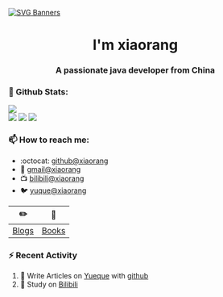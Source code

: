 [![SVG Banners](https://svg-banners.vercel.app/api?type=origin&text1=Welcom💖&width=1000&height=400)](https://github.com/Akshay090/svg-banners)

<h1 align="center">I'm xiaorang</h1>
<h3 align="center">A passionate java developer from China</h3>

### 🌈 Github Stats:
<a href="https://count.getloli.com"><img align="center" src="https://count.getloli.com/get/@xihuanxiaorang?theme=rule34"></a><br>
<img src = "https://github-readme-stats.vercel.app/api?username=spcma&bg_color=30,e96443,904e95&title_color=fff&text_color=fff">
<img src = "http://github-readme-streak-stats.herokuapp.com?user=spcma&theme=dracula">
<img src = "https://github-profile-summary-cards.vercel.app/api/cards/profile-details?username=spcma&theme=monokai">

### 📫 How to reach me:
- :octocat: [github@xiaorang](https://github.com/spcma)
- :email: [gmail@xiaorang](mailto:15019474951@gmail.com)
- :tv: [bilibili@xiaorang](https://space.bilibili.com/307881917)
- :bird: [yuque@xiaorang](https://www.yuque.com/xihuanxiaorang)


| :pencil2: | :book:  |
| --- | --- |
| [Blogs](https://spcma.github.io/) | [Books](https://www.yuque.com/spcma/java) |

### ⚡ Recent Activity
<!--START_SECTION:activity-->
1. 🍭 Write Articles on [Yueque](https://www.yuque.com/spcma/java) with [github](https://github.com/spcma/)
2. 🍹 Study on [Bilibili](https://www.bilibili.com/)
<!--END_SECTION:activity-->

<!--
**xihuanxiaorang/spcma** is a ✨ _special_ ✨ repository because its `README.md` (this file) appears on your GitHub profile.

Here are some ideas to get you started:

- 🔭 I’m currently working on ...
- 🌱 I’m currently learning ...
- 👯 I’m looking to collaborate on ...
- 🤔 I’m looking for help with ...
- 💬 Ask me about ...
- 📫 How to reach me: ...
- 😄 Pronouns: ...
- ⚡ Fun fact: ...
-->
